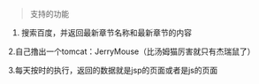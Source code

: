  > 支持的功能
 
 1. 搜索百度，并返回最新章节名称和最新章节的内容
 
 2.自己撸出一个tomcat：JerryMouse（比汤姆猫厉害就只有杰瑞鼠了）
 
 3.每天按时的执行，返回的数据就是jsp的页面或者是js的页面